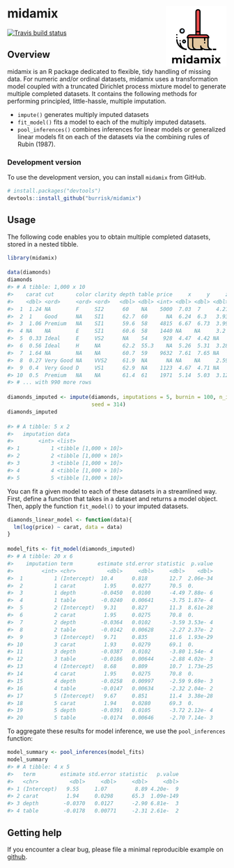
<!-- README.md is generated from README.Rmd. Please edit that file -->

# midamix <a href='https://github.com/burrisk/midamix'><img src='man/figures/logo.png' align="right" height="139" /></a>

<!-- badges: start -->

[![Travis build
status](https://travis-ci.org/burrisk/midamix.svg?branch=master)](https://travis-ci.org/burrisk/midamix)
<!-- badges: end -->

## Overview

midamix is an R package dedicated to flexible, tidy handling of missing
data. For numeric and/or ordinal datasets, midamix uses a transformation
model coupled with a truncated Dirichlet process mixture model to
generate multiple completed datasets. It contains the following methods
for performing principled, little-hassle, multiple imputation.

  - `impute()` generates multiply imputed datasets
  - `fit_model()` fits a model to each of the multiply imputed datasets.
  - `pool_inferences()` combines inferences for linear models or
    generalized linear models fit on each of the datasets via the
    combining rules of Rubin (1987).

### Development version

To use the development version, you can install `midamix` from GitHub.

``` r
# install.packages("devtools")
devtools::install_github("burrisk/midamix")
```

## Usage

The following code enables you to obtain multiple completed datasets,
stored in a nested tibble.

``` r
library(midamix)

data(diamonds)
diamonds
#> # A tibble: 1,000 x 10
#>    carat cut       color clarity depth table price     x     y     z
#>    <dbl> <ord>     <ord> <ord>   <dbl> <dbl> <int> <dbl> <dbl> <dbl>
#>  1  1.24 NA        F     SI2      60    NA    5000  7.03  7     4.21
#>  2  1    Good      NA    SI1      62.7  60      NA  6.24  6.3   3.93
#>  3  1.06 Premium   NA    SI1      59.6  58    4815  6.67  6.73  3.99
#>  4 NA    NA        E     SI1      60.6  58    1440 NA    NA     3.2 
#>  5  0.33 Ideal     E     VS2      NA    54     928  4.47  4.42 NA   
#>  6  0.56 Ideal     H     NA       62.2  55.3    NA  5.26  5.31  3.28
#>  7  1.64 NA        NA    NA       60.7  59    9632  7.61  7.65 NA   
#>  8  0.27 Very Good NA    VVS2     61.9  NA      NA NA    NA     2.59
#>  9  0.4  Very Good D     VS1      62.9  NA    1123  4.67  4.71 NA   
#> 10  0.5  Premium   NA    NA       61.4  61    1971  5.14  5.03  3.12
#> # ... with 990 more rows

diamonds_imputed <- impute(diamonds, imputations = 5, burnin = 100, n_iter = 1000,
                           seed = 314)
diamonds_imputed

#> # A tibble: 5 x 2
#>   imputation data                 
#>        <int> <list>               
#> 1          1 <tibble [1,000 × 10]>
#> 2          2 <tibble [1,000 × 10]>
#> 3          3 <tibble [1,000 × 10]>
#> 4          4 <tibble [1,000 × 10]>
#> 5          5 <tibble [1,000 × 10]>
```

You can fit a given model to each of these datasets in a streamlined
way. First, define a function that takes in a dataset and returns a
model object. Then, apply the function `fit_model()` to your imputed
datasets.

``` r
diamonds_linear_model <- function(data){
  lm(log(price) ~ carat, data = data)
}

model_fits <- fit_model(diamonds_imputed)
#> # A tibble: 20 x 6
#>    imputation term        estimate std.error statistic  p.value
#>         <int> <chr>          <dbl>     <dbl>     <dbl>    <dbl>
#>  1          1 (Intercept)  10.4      0.818       12.7  2.06e-34
#>  2          1 carat         1.95     0.0277      70.5  0.      
#>  3          1 depth        -0.0450   0.0100      -4.49 7.88e- 6
#>  4          1 table        -0.0240   0.00641     -3.75 1.87e- 4
#>  5          2 (Intercept)   9.31     0.827       11.3  8.61e-28
#>  6          2 carat         1.95     0.0275      70.8  0.      
#>  7          2 depth        -0.0364   0.0102      -3.59 3.53e- 4
#>  8          2 table        -0.0142   0.00628     -2.27 2.37e- 2
#>  9          3 (Intercept)   9.71     0.835       11.6  1.93e-29
#> 10          3 carat         1.93     0.0279      69.1  0.      
#> 11          3 depth        -0.0387   0.0102      -3.80 1.54e- 4
#> 12          3 table        -0.0186   0.00644     -2.88 4.02e- 3
#> 13          4 (Intercept)   8.68     0.809       10.7  1.73e-25
#> 14          4 carat         1.95     0.0275      70.8  0.      
#> 15          4 depth        -0.0258   0.00997     -2.59 9.69e- 3
#> 16          4 table        -0.0147   0.00634     -2.32 2.04e- 2
#> 17          5 (Intercept)   9.67     0.851       11.4  3.38e-28
#> 18          5 carat         1.94     0.0280      69.3  0.      
#> 19          5 depth        -0.0391   0.0105      -3.72 2.12e- 4
#> 20          5 table        -0.0174   0.00646     -2.70 7.14e- 3
```

To aggregate these results for model inference, we use the
`pool_inferences` function:

``` r
model_summary <- pool_inferences(model_fits)
model_summary
#> # A tibble: 4 x 5
#>   term        estimate std.error statistic   p.value
#>   <chr>          <dbl>     <dbl>     <dbl>     <dbl>
#> 1 (Intercept)   9.55     1.07         8.89 4.20e-  9
#> 2 carat         1.94     0.0298      65.3  1.09e-149
#> 3 depth        -0.0370   0.0127      -2.90 6.81e-  3
#> 4 table        -0.0178   0.00771     -2.31 2.61e-  2
```

## Getting help

If you encounter a clear bug, please file a minimal reproducible example
on [github](https://github.com/burrisk/midamix/issues).
